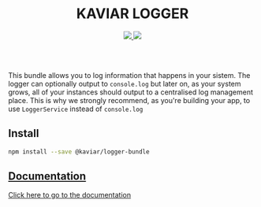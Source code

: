<h1 align="center">KAVIAR LOGGER</h1>

<p align="center">
  <a href="https://travis-ci.org/kaviarjs/logger-bundle">
    <img src="https://api.travis-ci.org/kaviarjs/logger-bundle.svg?branch=master" />
  </a>
  <a href="https://coveralls.io/github/kaviarjs/logger-bundle?branch=master">
    <img src="https://coveralls.io/repos/github/kaviarjs/logger-bundle/badge.svg?branch=master" />
  </a>
</p>

<br />
<br />

This bundle allows you to log information that happens in your sistem. The logger can optionally output to `console.log` but later on, as your system grows, all of your instances should output to a centralised log management place. This is why we strongly recommend, as you're building your app, to use `LoggerService` instead of `console.log`

## Install

```bash
npm install --save @kaviar/logger-bundle
```

## [Documentation](./DOCUMENTATION.md)

[Click here to go to the documentation](./DOCUMENTATION.md)
